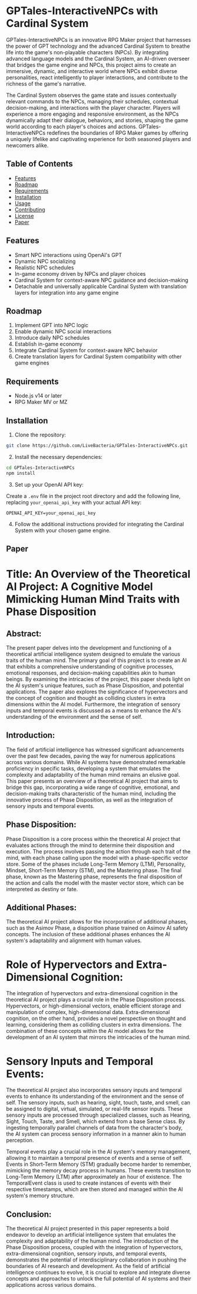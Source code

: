 # GPTales-InteractiveNPCs with Cardinal System

GPTales-InteractiveNPCs is an innovative RPG Maker project that harnesses the power of GPT technology and the advanced Cardinal System to breathe life into the game's non-playable characters (NPCs). By integrating advanced language models and the Cardinal System, an AI-driven overseer that bridges the game engine and NPCs, this project aims to create an immersive, dynamic, and interactive world where NPCs exhibit diverse personalities, react intelligently to player interactions, and contribute to the richness of the game's narrative.

The Cardinal System observes the game state and issues contextually relevant commands to the NPCs, managing their schedules, contextual decision-making, and interactions with the player character. Players will experience a more engaging and responsive environment, as the NPCs dynamically adapt their dialogue, behaviors, and stories, shaping the game world according to each player's choices and actions. GPTales-InteractiveNPCs redefines the boundaries of RPG Maker games by offering a uniquely lifelike and captivating experience for both seasoned players and newcomers alike.

## Table of Contents

- [Features](#features)
- [Roadmap](#roadmap)
- [Requirements](#requirements)
- [Installation](#installation)
- [Usage](#usage)
- [Contributing](#contributing)
- [License](#license)
- [Paper](#paper)

## Features

- Smart NPC interactions using OpenAI's GPT
- Dynamic NPC socializing
- Realistic NPC schedules
- In-game economy driven by NPCs and player choices
- Cardinal System for context-aware NPC guidance and decision-making
- Detachable and universally applicable Cardinal System with translation layers for integration into any game engine

## Roadmap

1. Implement GPT into NPC logic
2. Enable dynamic NPC social interactions
3. Introduce daily NPC schedules
4. Establish in-game economy
5. Integrate Cardinal System for context-aware NPC behavior
6. Create translation layers for Cardinal System compatibility with other game engines

## Requirements

- Node.js v14 or later
- RPG Maker MV or MZ

## Installation

1. Clone the repository:

```bash
git clone https://github.com/LiveBacteria/GPTales-InteractiveNPCs.git
```

2. Install the necessary dependencies:

```bash
cd GPTales-InteractiveNPCs
npm install
```

3. Set up your OpenAI API key:

Create a `.env` file in the project root directory and add the following line, replacing `your_openai_api_key` with your actual API key:

```
OPENAI_API_KEY=your_openai_api_key
```

4. Follow the additional instructions provided for integrating the Cardinal System with your chosen game engine.

## Paper
# Title: An Overview of the Theoretical AI Project: A Cognitive Model Mimicking Human Mind Traits with Phase Disposition

## Abstract:
The present paper delves into the development and functioning of a theoretical artificial intelligence system designed to emulate the various traits of the human mind. The primary goal of this project is to create an AI that exhibits a comprehensive understanding of cognitive processes, emotional responses, and decision-making capabilities akin to human beings. By examining the intricacies of the project, this paper sheds light on the AI system's unique features, such as Phase Disposition, and potential applications. The paper also explores the significance of hypervectors and the concept of cognition and thought as colliding clusters in extra dimensions within the AI model. Furthermore, the integration of sensory inputs and temporal events is discussed as a means to enhance the AI's understanding of the environment and the sense of self.

## Introduction:
The field of artificial intelligence has witnessed significant advancements over the past few decades, paving the way for numerous applications across various domains. While AI systems have demonstrated remarkable proficiency in specific tasks, developing a system that emulates the complexity and adaptability of the human mind remains an elusive goal. This paper presents an overview of a theoretical AI project that aims to bridge this gap, incorporating a wide range of cognitive, emotional, and decision-making traits characteristic of the human mind, including the innovative process of Phase Disposition, as well as the integration of sensory inputs and temporal events.

## Phase Disposition:
Phase Disposition is a core process within the theoretical AI project that evaluates actions through the mind to determine their disposition and execution. The process involves passing the action through each trait of the mind, with each phase calling upon the model with a phase-specific vector store. Some of the phases include Long-Term Memory (LTM), Personality, Mindset, Short-Term Memory (STM), and the Mastering phase. The final phase, known as the Mastering phase, represents the final disposition of the action and calls the model with the master vector store, which can be interpreted as destiny or fate.

## Additional Phases:
The theoretical AI project allows for the incorporation of additional phases, such as the Asimov Phase, a disposition phase trained on Asimov AI safety concepts. The inclusion of these additional phases enhances the AI system's adaptability and alignment with human values.

# Role of Hypervectors and Extra-Dimensional Cognition:
The integration of hypervectors and extra-dimensional cognition in the theoretical AI project plays a crucial role in the Phase Disposition process. Hypervectors, or high-dimensional vectors, enable efficient storage and manipulation of complex, high-dimensional data. Extra-dimensional cognition, on the other hand, provides a novel perspective on thought and learning, considering them as colliding clusters in extra dimensions. The combination of these concepts within the AI model allows for the development of an AI system that mirrors the intricacies of the human mind.

# Sensory Inputs and Temporal Events:
The theoretical AI project also incorporates sensory inputs and temporal events to enhance its understanding of the environment and the sense of self. The sensory inputs, such as hearing, sight, touch, taste, and smell, can be assigned to digital, virtual, simulated, or real-life sensor inputs. These sensory inputs are processed through specialized classes, such as Hearing, Sight, Touch, Taste, and Smell, which extend from a base Sense class. By ingesting temporally parallel channels of data from the character's body, the AI system can process sensory information in a manner akin to human perception.

Temporal events play a crucial role in the AI system's memory management, allowing it to maintain a temporal presence of events and a sense of self. Events in Short-Term Memory (STM) gradually become harder to remember, mimicking the memory decay process in humans. These events transition to Long-Term Memory (LTM) after approximately an hour of existence. The TemporalEvent class is used to create instances of events with their respective timestamps, which are then stored and managed within the AI system's memory structure.

## Conclusion:
The theoretical AI project presented in this paper represents a bold endeavor to develop an artificial intelligence system that emulates the complexity and adaptability of the human mind. The introduction of the Phase Disposition process, coupled with the integration of hypervectors, extra-dimensional cognition, sensory inputs, and temporal events, demonstrates the potential of interdisciplinary collaboration in pushing the boundaries of AI research and development. As the field of artificial intelligence continues to evolve, it is crucial to explore and integrate diverse concepts and approaches to unlock the full potential of AI systems and their applications across various domains.
